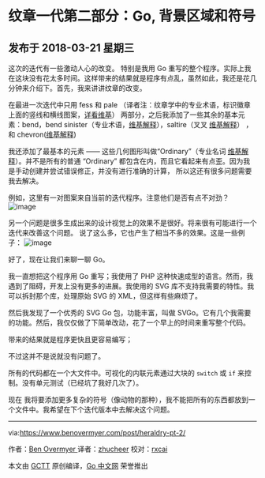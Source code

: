 # 纹章一代第二部分：Go, 背景区域和符号
## 发布于 2018-03-21 星期三


这次的迭代有一些激动人心的改变。 特别是我用 Go 重写的整个程序。实际上我在这块没有花太多时间。这样带来的结果就是程序有点乱，虽然如此，我还是花几分钟来介绍下。首先，我来讲讲纹章的改变。

在最进一次迭代中只用 fess 和 pale （译者注：纹章学中的专业术语，标识徽章上面的竖线和横线图案，[详看维基](https://en.wikipedia.org/wiki/Pale_(heraldry))） 两部分，之后我添加了一些其余的基本元素：bend，bend sinister（专业术语，[维基解释](https://en.wikipedia.org/wiki/Bend_(heraldry))），saltire（叉叉 [维基解释](https://en.wikipedia.org/wiki/Saltire)） ，和 chevron([维基解释](https://en.wikipedia.org/wiki/Chevron_(insignia)))


我还添加了最基本的元素 —— 这些几何图形叫做“Ordinary”（专业名词 [维基解释](https://en.wikipedia.org/wiki/Ordinary_(heraldry))）。并不是所有的普通 “Ordinary” 都包含在内，而且它看起来有点歪。因为我是手动创建并尝试错误修正，并没有进行准确的计算， 所以这还有很多问题需要我去解决。

例如，这里有一对图案来自当前的迭代程序。注意他们是否有点不对劲？
![image](http://mailsrv.ks58.cc/static/01.jpg)


另一个问题是很多生成出来的设计视觉上的效果不是很好。将来很有可能进行一个迭代来改善这个问题。
说了这么多，它也产生了相当不多的效果。这是一些例子：
![image](http://mailsrv.ks58.cc/static/02.jpg)


好了，现在让我们来聊一聊 Go。

我一直想把这个程序用 Go 重写；我使用了 PHP 这种快速成型的语言。然而，我遇到了阻碍，开发上没有更多的进展。我使用的 SVG 库不支持我需要的特性。我可以拆封那个库，处理原始 SVG 的 XML，但这样有些麻烦了。


然后我发现了一个优秀的 SVG Go 包，功能丰富，叫做 SVGo。它有几个我需要的功能。然后，我仅仅做了下简单改动，花了一个早上的时间来重写整个代码。

带来的结果就是程序更快且更容易编写；

不过这并不是说就没有问题了。


所有的代码都在一个大文件中。可视化的内联元素通过大块的 `switch` 或 `if` 来控制。没有单元测试（已经坑了我好几次了）。

现在 我将要添加更多复杂的符号（像动物的那种），我不能把所有的东西都放到一个文件中。我希望在下个迭代版本中去解决这个问题。




----------------

via:https://www.benovermyer.com/post/heraldry-pt-2/

作者：[Ben Overmyer ](https://www.benovermyer.com/)
译者：[zhucheer](https://github.com/zhucheer)
校对：[rxcai](https://github.com/rxcai)

本文由 [GCTT](https://github.com/studygolang/GCTT) 原创编译，[Go 中文网](https://studygolang.com/) 荣誉推出
